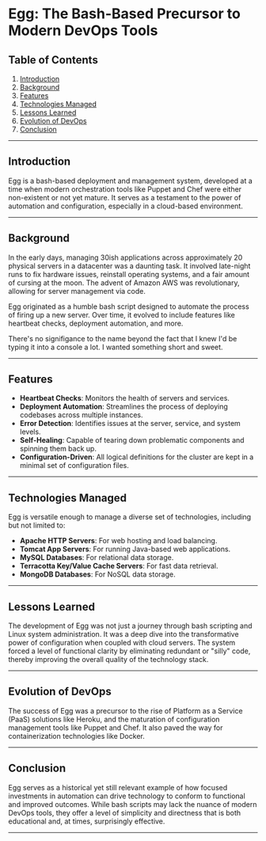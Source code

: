 # Egg: The Bash-Based Precursor to Modern DevOps Tools

## Table of Contents
1. [Introduction](#introduction)
2. [Background](#background)
3. [Features](#features)
4. [Technologies Managed](#technologies-managed)
5. [Lessons Learned](#lessons-learned)
6. [Evolution of DevOps](#evolution-of-devops)
7. [Conclusion](#conclusion)

---

## Introduction

Egg is a bash-based deployment and management system, developed at a time when modern orchestration tools like Puppet and Chef were either non-existent or not yet mature. It serves as a testament to the power of automation and configuration, especially in a cloud-based environment.

---

## Background

In the early days, managing 30ish applications across approximately 20 physical servers in a datacenter was a daunting task. It involved late-night runs to fix hardware issues, reinstall operating systems, and a fair amount of cursing at the moon. The advent of Amazon AWS was revolutionary, allowing for server management via code.

Egg originated as a humble bash script designed to automate the process of firing up a new server. Over time, it evolved to include features like heartbeat checks, deployment automation, and more. 

There's no signifigance to the name beyond the fact that I knew I'd be typing it into a console a lot.  I wanted something short and sweet.

---

## Features

- **Heartbeat Checks**: Monitors the health of servers and services.
- **Deployment Automation**: Streamlines the process of deploying codebases across multiple instances.
- **Error Detection**: Identifies issues at the server, service, and system levels.
- **Self-Healing**: Capable of tearing down problematic components and spinning them back up.
- **Configuration-Driven**: All logical definitions for the cluster are kept in a minimal set of configuration files.

---

## Technologies Managed

Egg is versatile enough to manage a diverse set of technologies, including but not limited to:

- **Apache HTTP Servers**: For web hosting and load balancing.
- **Tomcat App Servers**: For running Java-based web applications.
- **MySQL Databases**: For relational data storage.
- **Terracotta Key/Value Cache Servers**: For fast data retrieval.
- **MongoDB Databases**: For NoSQL data storage.

---

## Lessons Learned

The development of Egg was not just a journey through bash scripting and Linux system administration. It was a deep dive into the transformative power of configuration when coupled with cloud servers. The system forced a level of functional clarity by eliminating redundant or "silly" code, thereby improving the overall quality of the technology stack.

---

## Evolution of DevOps

The success of Egg was a precursor to the rise of Platform as a Service (PaaS) solutions like Heroku, and the maturation of configuration management tools like Puppet and Chef. It also paved the way for containerization technologies like Docker.

---

## Conclusion

Egg serves as a historical yet still relevant example of how focused investments in automation can drive technology to conform to functional and improved outcomes. While bash scripts may lack the nuance of modern DevOps tools, they offer a level of simplicity and directness that is both educational and, at times, surprisingly effective.

---
